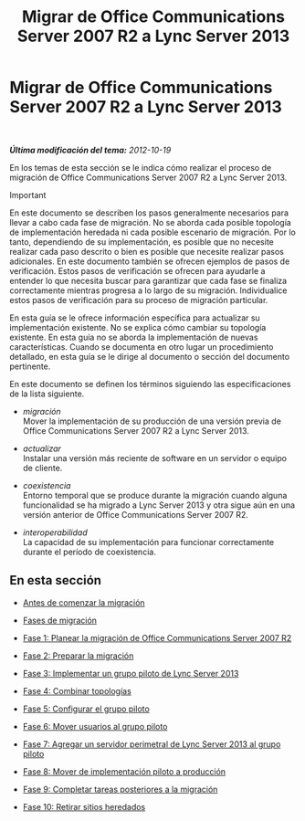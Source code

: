 ﻿---
title: Migrar de Office Communications Server 2007 R2 a Lync Server 2013
TOCTitle: Migrar de Office Communications Server 2007 R2 a Lync Server 2013
ms:assetid: f3fa4f5f-e9a2-4fb7-a12d-20f04173e697
ms:mtpsurl: https://technet.microsoft.com/es-es/library/JJ205375(v=OCS.15)
ms:contentKeyID: 48277172
ms.date: 01/07/2017
mtps_version: v=OCS.15
ms.translationtype: HT
---

# Migrar de Office Communications Server 2007 R2 a Lync Server 2013

 

_**Última modificación del tema:** 2012-10-19_

En los temas de esta sección se le indica cómo realizar el proceso de migración de Office Communications Server 2007 R2 a Lync Server 2013.

> [!IMPORTANT]  
> En este documento se describen los pasos generalmente necesarios para llevar a cabo cada fase de migración. No se aborda cada posible topología de implementación heredada ni cada posible escenario de migración. Por lo tanto, dependiendo de su implementación, es posible que no necesite realizar cada paso descrito o bien es posible que necesite realizar pasos adicionales. En este documento también se ofrecen ejemplos de pasos de verificación. Estos pasos de verificación se ofrecen para ayudarle a entender lo que necesita buscar para garantizar que cada fase se finaliza correctamente mientras progresa a lo largo de su migración. Individualice estos pasos de verificación para su proceso de migración particular.



En esta guía se le ofrece información específica para actualizar su implementación existente. No se explica cómo cambiar su topología existente. En esta guía no se aborda la implementación de nuevas características. Cuando se documenta en otro lugar un procedimiento detallado, en esta guía se le dirige al documento o sección del documento pertinente.

En este documento se definen los términos siguiendo las especificaciones de la lista siguiente.

  - *migración*  
    Mover la implementación de su producción de una versión previa de Office Communications Server 2007 R2 a Lync Server 2013.

<!-- end list -->

  - *actualizar*  
    Instalar una versión más reciente de software en un servidor o equipo de cliente.

<!-- end list -->

  - *coexistencia*  
    Entorno temporal que se produce durante la migración cuando alguna funcionalidad se ha migrado a Lync Server 2013 y otra sigue aún en una versión anterior de Office Communications Server 2007 R2.

<!-- end list -->

  - *interoperabilidad*  
    La capacidad de su implementación para funcionar correctamente durante el período de coexistencia.

## En esta sección

  - [Antes de comenzar la migración](before-you-begin-the-migration_1.md)

  - [Fases de migración](migration-phases_1.md)

  - [Fase 1: Planear la migración de Office Communications Server 2007 R2](phase-1-plan-your-migration-from-office-communications-server-2007-r2.md)

  - [Fase 2: Preparar la migración](phase-2-prepare-for-migration_1.md)

  - [Fase 3: Implementar un grupo piloto de Lync Server 2013](phase-3-deploy-lync-server-2013-pilot-pool_1.md)

  - [Fase 4: Combinar topologías](phase-4-merge-topologies.md)

  - [Fase 5: Configurar el grupo piloto](phase-5-configure-the-pilot-pool.md)

  - [Fase 6: Mover usuarios al grupo piloto](phase-6-move-users-to-the-pilot-pool.md)

  - [Fase 7: Agregar un servidor perimetral de Lync Server 2013 al grupo piloto](phase-7-add-lync-server-2013-edge-server-to-pilot-pool.md)

  - [Fase 8: Mover de implementación piloto a producción](phase-8-move-from-pilot-deployment-into-production.md)

  - [Fase 9: Completar tareas posteriores a la migración](phase-9-complete-post-migration-tasks.md)

  - [Fase 10: Retirar sitios heredados](phase-10-decommission-legacy-site.md)

